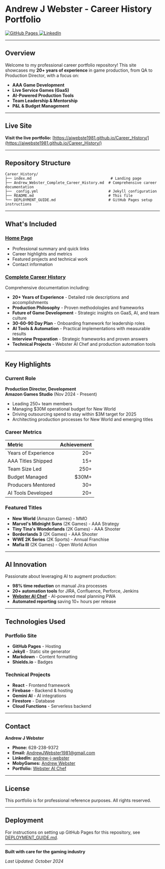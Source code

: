 # Andrew J Webster - Career History Portfolio

<a href="https://ajwebste1981.github.io/Career_History/">
  <img src="https://img.shields.io/badge/GitHub_Pages-Live-success?style=for-the-badge&logo=github" alt="GitHub Pages"/>
</a>
<a href="https://www.linkedin.com/in/andrew-j-webster-4b0b7b1b3/">
  <img src="https://img.shields.io/badge/LinkedIn-Connect-blue?style=for-the-badge&logo=linkedin" alt="LinkedIn"/>
</a>

---

## Overview

Welcome to my professional career portfolio repository! This site showcases my **20+ years of experience** in game production, from QA to Production Director, with a focus on:

- **AAA Game Development**
- **Live Service Games (GaaS)**
- **AI-Powered Production Tools**
- **Team Leadership & Mentorship**
- **P&L & Budget Management**

---

## Live Site

**Visit the live portfolio:** [https://ajwebste1981.github.io/Career_History/](https://ajwebste1981.github.io/Career_History/)

---

## Repository Structure

```
Career_History/
├── index.md                                    # Landing page
├── Andrew_Webster_Complete_Career_History.md  # Comprehensive career documentation
├── _config.yml                                # Jekyll configuration
├── README.md                                  # This file
└── DEPLOYMENT_GUIDE.md                        # GitHub Pages setup instructions
```

---

## What's Included

### [Home Page](index.md)
- Professional summary and quick links
- Career highlights and metrics
- Featured projects and technical work
- Contact information

### [Complete Career History](Andrew_Webster_Complete_Career_History.md)
Comprehensive documentation including:
- **20+ Years of Experience** - Detailed role descriptions and accomplishments
- **Production Philosophy** - Proven methodologies and frameworks
- **Future of Game Development** - Strategic insights on GaaS, AI, and team culture
- **30-60-90 Day Plan** - Onboarding framework for leadership roles
- **AI Tools & Automation** - Practical implementations with measurable results
- **Interview Preparation** - Strategic frameworks and proven answers
- **Technical Projects** - Webster AI Chef and production automation tools

---

## Key Highlights

### Current Role
**Production Director, Development**  
**Amazon Games Studio** (Nov 2024 - Present)
- Leading 250+ team members
- Managing $30M operational budget for New World
- Driving outsourcing spend to stay within $3M target for 2025
- Architecting production processes for New World and emerging titles

### Career Metrics

| Metric | Achievement |
|:--|--:|
| Years of Experience | 20+ |
| AAA Titles Shipped | 15+ |
| Team Size Led | 250+ |
| Budget Managed | $30M+ |
| Producers Mentored | 30+ |
| AI Tools Developed | 20+ |

### Featured Titles
- **New World** (Amazon Games) - MMO
- **Marvel's Midnight Suns** (2K Games) - AAA Strategy
- **Tiny Tina's Wonderlands** (2K Games) - AAA Shooter
- **Borderlands 3** (2K Games) - AAA Shooter
- **WWE 2K Series** (2K Sports) - Annual Franchise
- **Mafia III** (2K Games) - Open World Action

---

## AI Innovation

Passionate about leveraging AI to augment production:

- **98% time reduction** on manual Jira processes
- **20+ automation tools** for JIRA, Confluence, Perforce, Jenkins
- **[Webster AI Chef](https://ai-chef-meal-planner.web.app)** - AI-powered meal planning PWA
- **Automated reporting** saving 10+ hours per release

---

## Technologies Used

### Portfolio Site
- **GitHub Pages** - Hosting
- **Jekyll** - Static site generator
- **Markdown** - Content formatting
- **Shields.io** - Badges

### Technical Projects
- **React** - Frontend framework
- **Firebase** - Backend & hosting
- **Gemini AI** - AI integrations
- **Firestore** - Database
- **Cloud Functions** - Serverless backend

---

## Contact

**Andrew J Webster**

- **Phone:** 628-238-9372
- **Email:** AndrewJWebster1981@gmail.com
- **LinkedIn:** [andrew-j-webster](https://www.linkedin.com/in/andrew-j-webster-4b0b7b1b3/)
- **MobyGames:** [Andrew Webster](https://www.mobygames.com/person/581444/andrew-webster/)
- **Portfolio:** [Webster AI Chef](https://ai-chef-meal-planner.web.app)

---

## License

This portfolio is for professional reference purposes. All rights reserved.

---

## Deployment

For instructions on setting up GitHub Pages for this repository, see [DEPLOYMENT_GUIDE.md](DEPLOYMENT_GUIDE.md).

---

**Built with care for the gaming industry**

*Last Updated: October 2024*
